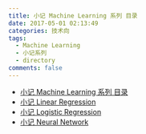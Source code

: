 ```yaml
---
title: 小记 Machine Learning 系列 目录
date: 2017-05-01 02:13:49
categories: 技术向
tags:
  - Machine Learning
  - 小记系列
  - directory
comments: false
---
```


* [小记 Machine Learning 系列 目录](http://quinwu.org/2017/05/01/ML-directory/)<!--more-->
* [小记 Linear Regression ](http://quinwu.org/2017/05/03/ML-Linear-Regression/)
* [小记 Logistic Regression](http://quinwu.org/2017/05/05/ML-Logistic-Regression/)
* [小记 Neural Network](http://quinwu.org/2017/05/16/ML-Neural-Network/)


